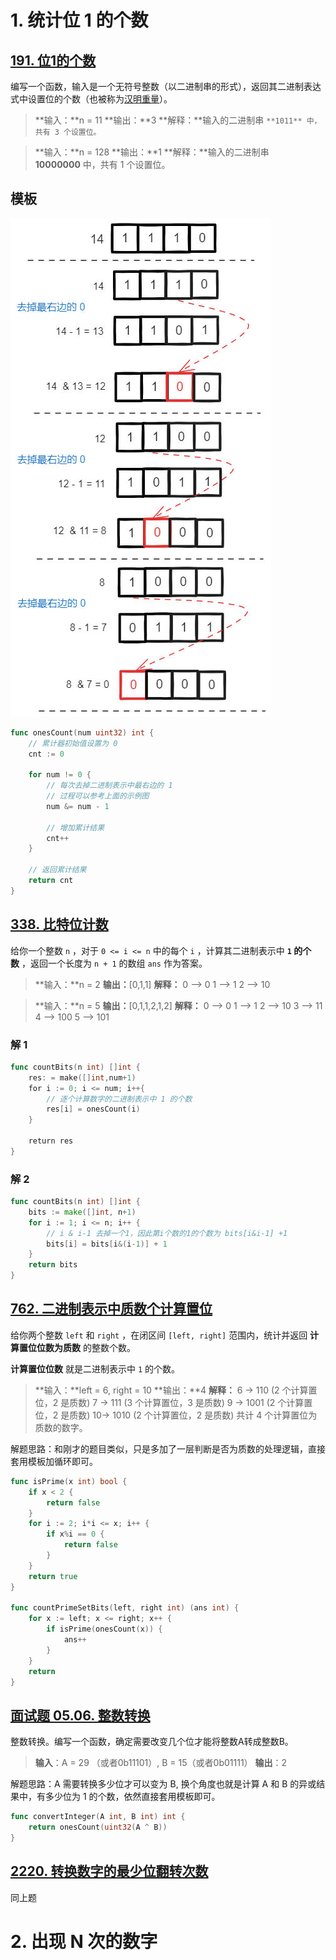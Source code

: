 # 1. 统计位 1 的个数

##  [191. 位1的个数 ](https://leetcode.cn/problems/number-of-1-bits/description/)
编写一个函数，输入是一个无符号整数（以二进制串的形式），返回其二进制表达式中设置位的个数（也被称为[汉明重量](https://baike.baidu.com/item/%E6%B1%89%E6%98%8E%E9%87%8D%E9%87%8F)）。
> **输入：**n = 11
**输出：**3
**解释：**输入的二进制串 `**1011** 中，共有 3 个设置位。`

> **输入：**n = 128
**输出：**1
**解释：**输入的二进制串 **10000000** 中，共有 1 个设置位。

## **模板**
[](picture/c9856645106fdf312326e974b4bdc383_MD5.jpeg)
![](picture/c9856645106fdf312326e974b4bdc383_MD5.jpeg)

```go
func onesCount(num uint32) int {
    // 累计器初始值设置为 0
    cnt := 0

    for num != 0 {
        // 每次去掉二进制表示中最右边的 1
        // 过程可以参考上面的示例图
        num &= num - 1

        // 增加累计结果
        cnt++
    }

    // 返回累计结果
    return cnt
}
```

##  [338. 比特位计数 ](https://leetcode.cn/problems/counting-bits/description/)

给你一个整数 `n` ，对于 `0 <= i <= n` 中的每个 `i` ，计算其二进制表示中 **`1` 的个数** ，返回一个长度为 `n + 1` 的数组 `ans` 作为答案。

> **输入：**n = 2
**输出：**[0,1,1]
**解释：**
0 --> 0
1 --> 1
2 --> 10

> **输入：**n = 5
**输出：**[0,1,1,2,1,2]
**解释：**
0 --> 0
1 --> 1
2 --> 10
3 --> 11
4 --> 100
5 --> 101

### 解 1

```go
func countBits(n int) []int {
    res: = make([]int,num+1)  
    for i := 0; i <= num; i++{  
        // 逐个计算数字的二进制表示中 1 的个数  
        res[i] = onesCount(i)  
    }  
  
    return res
}
```


### 解 2

```go
func countBits(n int) []int { 
	bits := make([]int, n+1) 
	for i := 1; i <= n; i++ {
		// i & i-1 去掉一个1，因此第i个数的1的个数为 bits[i&i-1] +1
		bits[i] = bits[i&(i-1)] + 1 
	} 
	return bits 
}
```

## [762. 二进制表示中质数个计算置位](https://leetcode.cn/problems/prime-number-of-set-bits-in-binary-representation/description/)

给你两个整数 `left` 和 `right` ，在闭区间 `[left, right]` 范围内，统计并返回 **计算置位位数为质数** 的整数个数。

**计算置位位数** 就是二进制表示中 `1` 的个数。

> **输入：**left = 6, right = 10
**输出：**4
**解释：**
6 -> 110 (2 个计算置位，2 是质数)
7 -> 111 (3 个计算置位，3 是质数)
9 -> 1001 (2 个计算置位，2 是质数)
10-> 1010 (2 个计算置位，2 是质数)
共计 4 个计算置位为质数的数字。

解题思路：和刚才的题目类似，只是多加了一层判断是否为质数的处理逻辑，直接套用模板加循环即可。

```go
func isPrime(x int) bool { 
	if x < 2 { 
		return false 
	} 
	for i := 2; i*i <= x; i++ { 
		if x%i == 0 { 
			return false 
		} 
	} 
	return true 
}

func countPrimeSetBits(left, right int) (ans int) { 
	for x := left; x <= right; x++ { 
		if isPrime(onesCount(x)) { 
			ans++ 
		} 
	} 
	return 
}
```

## [面试题 05.06. 整数转换](https://leetcode.cn/problems/convert-integer-lcci/description/)

整数转换。编写一个函数，确定需要改变几个位才能将整数A转成整数B。

> **输入**：A = 29 （或者0b11101）, B = 15（或者0b01111）
 **输出**：2

解题思路：A 需要转换多少位才可以变为 B, 换个角度也就是计算 A 和 B 的异或结果中，有多少位为 1 的个数，依然直接套用模板即可。

```go
func convertInteger(A int, B int) int {
    return onesCount(uint32(A ^ B))
}
```

## [2220. 转换数字的最少位翻转次数](https://leetcode.cn/problems/minimum-bit-flips-to-convert-number/description/)

同上题

# 2. 出现 N 次的数字

